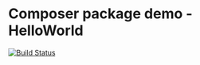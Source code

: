 # Composer package demo - HelloWorld

[![Build Status](https://onecentlin.visualstudio.com/package-demo/_apis/build/status/package-demo-CI?branchName=master)](https://onecentlin.visualstudio.com/package-demo/_build/latest?definitionId=1&branchName=master)

